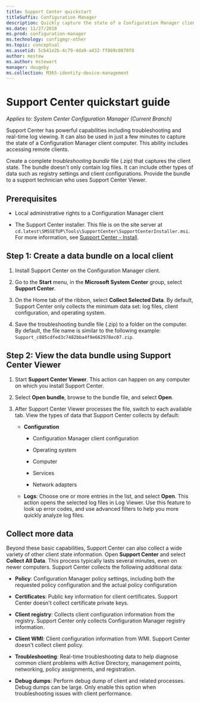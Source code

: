 ```yaml
---
title: Support Center quickstart
titleSuffix: Configuration Manager
description: Quickly capture the state of a Configuration Manager client for troubleshooting.
ms.date: 11/27/2018
ms.prod: configuration-manager
ms.technology: configmgr-other
ms.topic: conceptual
ms.assetid: 5cb41e2b-4c79-4da9-a432-ff869c0870f8
author: mestew
ms.author: mstewart
manager: dougeby
ms.collection: M365-identity-device-management
---
```


# Support Center quickstart guide

*Applies to: System Center Configuration Manager (Current Branch)*

Support Center has powerful capabilities including troubleshooting and real-time log viewing. It can also be used in just a few minutes to capture the state of a Configuration Manager client computer. This ability includes accessing remote clients.

Create a complete *troubleshooting bundle* file (.zip) that captures the client state. The bundle doesn't only contain log files. It can include other types of data such as registry settings and client configurations. Provide the bundle to a support technician who uses Support Center Viewer.



## Prerequisites

- Local administrative rights to a Configuration Manager client  

- The Support Center installer. This file is on the site server at `cd.latest\SMSSETUP\Tools\SupportCenter\SupportCenterInstaller.msi`. For more information, see [Support Center - Install](/sccm/core/support/support-center#install).  



## Step 1: Create a data bundle on a local client

1.  Install Support Center on the Configuration Manager client.  

2.  Go to the **Start** menu, in the **Microsoft System Center** group, select **Support Center**.  

3.  On the Home tab of the ribbon, select **Collect Selected Data**. By default, Support Center only collects the minimum data set: log files, client configuration, and operating system.  

4.  Save the troubleshooting bundle file (.zip) to a folder on the computer. By default, the file name is similar to the following example: `Support_c885cdfed3c7482bba4f9e662978ec07.zip`.  



## Step 2: View the data bundle using Support Center Viewer

1.  Start **Support Center Viewer**. This action can happen on any computer on which you install Support Center.  

2.  Select **Open bundle**, browse to the bundle file, and select **Open**.  

3.  After Support Center Viewer processes the file, switch to each available tab. View the types of data that Support Center collects by default:  

    - **Configuration**  

        - Configuration Manager client configuration  

        - Operating system  

        - Computer  

        - Services  

        - Network adapters  

    - **Logs**: Choose one or more entries in the list, and select **Open**. This action opens the selected log files in Log Viewer. Use this feature to look up error codes, and use advanced filters to help you more quickly analyze log files.  



## Collect more data

Beyond these basic capabilities, Support Center can also collect a wide variety of other client state information. Open **Support Center** and select **Collect All Data**. This process typically lasts several minutes, even on newer computers. Support Center collects the following additional data:

- **Policy**: Configuration Manager policy settings, including both the requested policy configuration and the actual policy configuration  

- **Certificates**: Public key information for client certificates. Support Center doesn't collect certificate private keys.  

- **Client registry**: Collects client configuration information from the registry. Support Center only collects Configuration Manager registry information.  

- **Client WMI**: Client configuration information from WMI. Support Center doesn't collect client policy.  

- **Troubleshooting**: Real-time troubleshooting data to help diagnose common client problems with Active Directory, management points, networking, policy assignments, and registration.  

- **Debug dumps**: Perform debug dump of client and related processes. Debug dumps can be large. Only enable this option when troubleshooting issues with client performance.  

